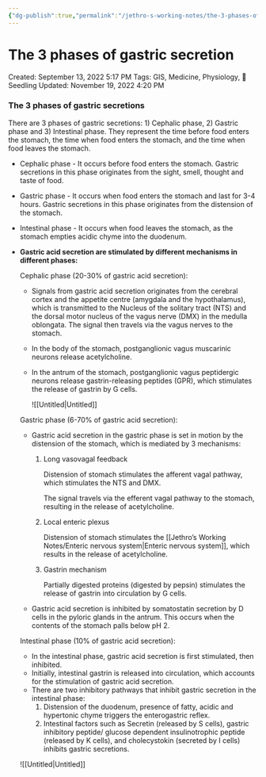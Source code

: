 ```yaml
---
{"dg-publish":true,"permalink":"/jethro-s-working-notes/the-3-phases-of-gastric-secretion/","dgPassFrontmatter":true}
---
```



# The 3 phases of gastric secretion

Created: September 13, 2022 5:17 PM
Tags: GIS, Medicine, Physiology, 🌱Seedling
Updated: November 19, 2022 4:20 PM

### The 3 phases of gastric secretions

There are 3 phases of gastric secretions: 1) Cephalic phase, 2) Gastric phase and 3) Intestinal phase. They represent the time before food enters the stomach, the time when food enters the stomach, and the time when food leaves the stomach.

- Cephalic phase - It occurs before food enters the stomach. Gastric secretions in this phase originates from the sight, smell, thought and taste of food.
- Gastric phase - It occurs when food enters the stomach and last for 3-4 hours. Gastric secretions in this phase originates from the distension of the stomach.
- Intestinal phase - It occurs when food leaves the stomach, as the stomach empties acidic chyme into the duodenum.
- **Gastric acid secretion are stimulated by different mechanisms in different phases:**
    
    Cephalic phase (20-30% of gastric acid secretion):
    
    - Signals from gastric acid secretion originates from the cerebral cortex and the appetite centre (amygdala and the hypothalamus), which is transmitted to the Nucleus of the solitary tract (NTS) and the dorsal motor nucleus of the vagus nerve (DMX) in the medulla oblongata. The signal then travels via the vagus nerves to the stomach.
    - In the body of the stomach, postganglionic vagus muscarinic neurons release acetylcholine.
    - In the antrum of the stomach, postganglionic vagus peptidergic neurons release gastrin-releasing peptides (GPR), which stimulates the release of gastrin by G cells.
        
        ![[Untitled\|Untitled]]
        
    
    Gastric phase (6-70% of gastric acid secretion):
    
    - Gastric acid secretion in the gastric phase is set in motion by the distension of the stomach, which is mediated by 3 mechanisms:
        1. Long vasovagal feedback
            
            Distension of stomach stimulates the afferent vagal pathway, which stimulates the NTS and DMX.
            
            The signal travels via the efferent vagal pathway to the stomach, resulting in the release of acetylcholine.
            
        2. Local enteric plexus
            
            Distension of stomach stimulates the [[Jethro’s Working Notes/Enteric nervous system\|Enteric nervous system]], which results in the release of acetylcholine.
            
        3. Gastrin mechanism
            
            Partially digested proteins (digested by pepsin) stimulates the release of gastrin into circulation by G cells.
            
    - Gastric acid secretion is inhibited by somatostatin secretion by D cells in the pyloric glands in the antrum. This occurs when the contents of the stomach palls below pH 2.
    
    Intestinal phase (10% of gastric acid secretion):
    
    - In the intestinal phase, gastric acid secretion is first stimulated, then inhibited.
    - Initially, intestinal gastrin is released into circulation, which accounts for the stimulation of gastric acid secretion.
    - There are two inhibitory pathways that inhibit gastric secretion in the intestinal phase:
        1. Distension of the duodenum, presence of fatty, acidic and hypertonic chyme triggers the enterogastric reflex.
        2. Intestinal factors such as Secretin (released by S cells), gastric inhibitory peptide/ glucose dependent insulinotrophic peptide (released by K cells), and cholecystokin (secreted by I cells) inhibits gastric secretions.
    
    ![[Untitled\|Untitled]]